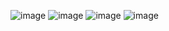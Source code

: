 ![image](https://user-images.githubusercontent.com/112846255/205551937-8b30e8f1-5dcf-4cd8-9fa6-34a13d7f0791.png)
![image](https://user-images.githubusercontent.com/112846255/205551992-2c084eff-0998-4a77-957b-dfe802ea6fa3.png)
![image](https://user-images.githubusercontent.com/112846255/205552027-986fad6a-2f37-45a6-b0ce-51ffac249590.png)
![image](https://user-images.githubusercontent.com/112846255/205552064-e62e4d29-d38a-4cd9-a915-983a2374e42e.png)
